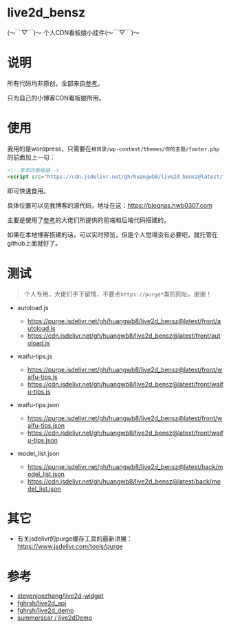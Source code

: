 # live2d_bensz
 (～￣▽￣)～ 个人CDN看板娘小挂件(～￣▽￣)～ 

# 说明

所有代码均非原创，全部来自[参考](#参考)。

只为自己的小博客CDN看板娘所用。

# 使用

我用的是wordpress，只需要在`根目录/wp-content/themes/你的主题/footer.php`的</body>前面加上一句：

```html
<!--苯苯的看板娘-->
<script src="https://cdn.jsdelivr.net/gh/huangwb8/live2d_bensz@latest/front/autoload.js"></script>
```

即可快速食用。

具体位置可以见我博客的源代码，地址在这：https://blognas.hwb0307.com

主要是使用了[参考](#参考)的大佬们所提供的前端和后端代码搭建的。

如果在本地博客搭建的话，可以实时预览，但是个人觉得没有必要吧，就托管在github上面就好了。

# 测试

> 个人专用，大佬们手下留情，不要点`https://purge*`类的网址。谢谢！

+ autoload.js
  + https://purge.jsdelivr.net/gh/huangwb8/live2d_bensz@latest/front/autoload.js
  + https://cdn.jsdelivr.net/gh/huangwb8/live2d_bensz@latest/front/autoload.js

+ waifu-tips.js
  + https://purge.jsdelivr.net/gh/huangwb8/live2d_bensz@latest/front/waifu-tips.js
  + https://cdn.jsdelivr.net/gh/huangwb8/live2d_bensz@latest/front/waifu-tips.js

+ waifu-tips.json
  + https://purge.jsdelivr.net/gh/huangwb8/live2d_bensz@latest/front/waifu-tips.json
  + https://cdn.jsdelivr.net/gh/huangwb8/live2d_bensz@latest/front/waifu-tips.json

+ model_list.json
  + https://purge.jsdelivr.net/gh/huangwb8/live2d_bensz@latest/back/model_list.json
  + https://cdn.jsdelivr.net/gh/huangwb8/live2d_bensz@latest/back/model_list.json


# 其它

+ 有关jsdelivr的purge缓存工具的最新进展：https://www.jsdelivr.com/tools/purge

# 参考

+ [stevenjoezhang/live2d-widget](https://github.com/stevenjoezhang)
+ [fghrsh/live2d_api](https://github.com/fghrsh/live2d_api)
+ [fghrsh/live2d_demo](https://github.com/fghrsh/live2d_demo)
+ [summerscar / live2dDemo](https://github.com/summerscar/live2dDemo)